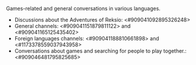 Games-related and general conversations in various languages.
- Discussions about the Adventures of Reksio: <#909041092895326248>
- General channels: <#909041151879811122> and <#909041165125435402>
- Foreign languages channels: <#909041188810661898> and <#1173378559037943958>
- Conversations about games and searching for people to play together.: <#909046481795825685>